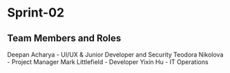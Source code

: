 # Sprint-02

## Team Members and Roles

Deepan Acharya - UI/UX & Junior Developer and Security
Teodora Nikolova - Project Manager
Mark Littlefield - Developer
Yixin Hu -  IT Operations

